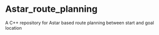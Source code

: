 # Astar_route_planning
A C++ repository for Astar based route planning between start and goal location
